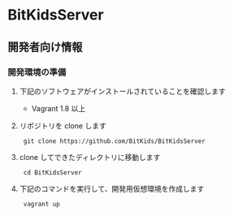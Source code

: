 # BitKidsServer

## 開発者向け情報

### 開発環境の準備

1. 下記のソフトウェアがインストールされていることを確認します

    * Vagrant 1.8 以上

2. リポジトリを clone します

        git clone https://github.com/BitKids/BitKidsServer

3. clone してできたディレクトリに移動します

        cd BitKidsServer

4. 下記のコマンドを実行して、開発用仮想環境を作成します

        vagrant up
